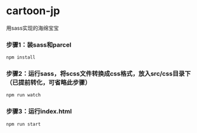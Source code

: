 # cartoon-jp

用sass实现的海绵宝宝

### 步骤1：装sass和parcel
```javascript
npm install
```
### 步骤2：运行sass，将scss文件转换成css格式，放入src/css目录下（已提前转化，可省略此步骤）
```javascript
npm run watch
```
### 步骤3：运行index.html
```javascript
npm run start
```

